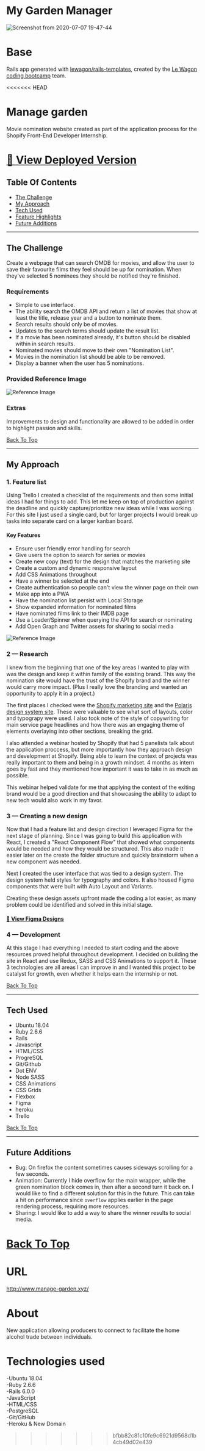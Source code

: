# My Garden Manager
 ![Screenshot from 2020-07-07 19-47-44](https://github.com/AndyRama/rails-garden-manager/blob/master/My%20garden%20Manager.PNG)  
 
# Base
Rails app generated with [lewagon/rails-templates](https://github.com/lewagon/rails-templates), created by the [Le Wagon coding bootcamp](https://www.lewagon.com) team.

<<<<<<< HEAD

# Manage garden
Movie nomination website created as part of the application process for the Shopify Front-End Developer Internship.
# [🔗 View Deployed Version](http://www.manage-garden.xyz/gardens/new/)

## Table Of Contents
* [The Challenge](#The-Challenge) 
* [My Approach](#My-Approach) 
* [Tech Used](#Tech-Used) 
* [Feature Highlights](#Feature-Highlights)
* [Future Additions](#Future-Additions)

---
## The Challenge

Create a webpage that can search OMDB for movies, and allow the user to save their favourite films they feel should be up for nomination. When they've selected 5 nominees they should be notified they're finished.

### Requirements 
* Simple to use interface.
* The ability search the OMDB API and return a list of movies that show at least the title, release year and a button to nominate them. 
* Search results should only be of movies.
* Updates to the search terms should update the result list.
* If a movie has been nominated already, it's button should be disabled within in search results. 
* Nominated movies should move to their own "Nomination List".
* Movies in the nomination list should be able to be removed.
* Display a banner when the user has 5 nominations.

### Provided Reference Image 
![Reference Image](./readme-assets/reference-image.png)

### Extras
Improvements to design and functionality are allowed to be added in order to highlight passion and skills.

[Back To Top](#Table-Of-Contents)

---

## My Approach 

### 1. Feature list
Using Trello I created a checklist of the requirements and then some initial ideas I had for things to add. This let me keep on top of production against the deadline and quickly capture/prioritize new ideas while I was working. For this site I just used a single card, but for larger projects I would break up tasks into separate card on a larger kanban board. 

#### Key Features
* Ensure user friendly error handling for search
* Give users the option to search for series or movies 
* Create new copy (text) for the design that matches the marketing site
* Create a custom and dynamic responsive layout 
* Add CSS Animations throughout
* Have a winner be selected at the end 
* Create authentication so people can't view the winner page on their own
* Make app into a PWA 
* Have the nomination list persist with Local Storage 
* Show expanded information for nominated films 
* Have nominated films link to their IMDB page
* Use a Loader/Spinner when querying the API for search or nominating 
* Add Open Graph and Twitter assets for sharing to social media 

![Reference Image](./readme-assets/trello-card.png)



### 2 — Research
I knew from the beginning that one of the key areas I wanted to play with was the design and keep it within family of the existing brand. This way the nomination site would have the trust of the Shopify brand and the winner would carry more impact. (Plus I really love the branding and wanted an opportunity to apply it in a project.) 

The first places I checked were the [Shopify marketing site](https://shopify.com/) and the [Polaris design system site](https://polaris.shopify.com/). These were valuable to see what sort of layouts, color and typograpy were used. I also took note of the style of copywriting for main service page headlines and how there was an engaging theme of elements overlaying into other sections, breaking the grid.

I also attended a webinar hosted by Shopify that had 5 panelists talk about the application proccess, but more importantly how they approach design and development at Shopify. Being able to learn the context of projects was really important to them and being in a growth mindset. 4 months as intern goes by fast and they mentioned how important it was to take in as much as possible. 

This webinar helped validate for me that applying the context of the exiting brand would be a good direction and that showcasing the ability to adapt to new tech would also work in my favor. 

### 3 — Creating a new design 
Now that I had a feature list and design direction I leveraged Figma for the next stage of planning. Since I was going to build this application with React, I created a "React Component Flow" that showed what components would be needed and how they would be structured. This also made it easier later on the create the folder structure and quickly brainstorm when a new component was needed. 

Next I created the user interface that was tied to a design system. The design system held styles for typography and colors. It also housed Figma components that were built with Auto Layout and Variants. 

Creating these design assets upfront made the coding a lot easier, as many problem could be identified and solved in this initial stage.

#### [🔗 View Figma Designs](https://www.figma.com/file/XItcce2NssWnRXkztKDhDO/The-Shoppies?node-id=4%3A33)

### 4 — Development 
At this stage I had everything I needed to start coding and the above resources proved helpful throughout development. I decided on building the site in React and use Redux, SASS and CSS Animations to support it. These 3 technologies are all areas I can improve in and I wanted this project to be catalyst for growth, even whether it helps earn the internship or not. 

[Back To Top](#Table-Of-Contents)

---

## Tech Used
* Ubuntu 18.04
* Ruby 2.6.6
* Rails
* Javascript
* HTML/CSS
* ProgreSQL
* Git/Github
* Dot ENV
* Node SASS
* CSS Animations
* CSS Grids
* Flexbox
* Figma
* heroku
* Trello

[Back To Top](#Table-Of-Contents)

---

## Future Additions
* Bug: On firefox the content sometimes causes sideways scrolling for a few seconds. 
* Animation: Currently I hide overflow for the main wrapper, while the green nomination block comes in, then after a second turn it back on. I would like to find a different solution for this in the future. This can take a hit on performance since `overflow` applies earlier in the page rendering process, requiring more resources.
* Sharing: I would like to add a way to share the winner results to social media.  

[Back To Top](#Table-Of-Contents)
=======
# URL  
http://www.manage-garden.xyz/

# About
New application allowing producers to connect to facilitate the home alcohol trade between individuals.

# Technologies used
-Ubuntu 18.04  
-Ruby 2.6.6  
-Rails 6.0.0  
-JavaScript  
-HTML/CSS  
-PostgreSQL  
-Git/GitHub  
-Heroku & New Domain  

 
>>>>>>> bfbb82c81c10fe9c6921d9568d1b4cb49d02e439
